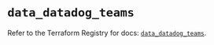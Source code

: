# `data_datadog_teams`

Refer to the Terraform Registry for docs: [`data_datadog_teams`](https://registry.terraform.io/providers/datadog/datadog/3.56.0/docs/data-sources/teams).
